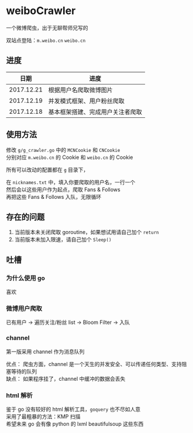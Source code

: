 # weiboCrawler

一个微博爬虫，出于无聊帮师兄写的   
  
双站点登陆：`m.weibo.cn`    `weibo.cn`

## 进度

| 日期  | 进度  |
|---|---|
| 2017.12.21  | 根据用户名爬取微博图片  |
| 2017.12.19  | 并发模式框架、用户粉丝爬取  |
| 2017.12.18  | 基本框架搭建、完成用户关注者爬取  |


## 使用方法

修改 `g/g_crawler.go` 中的 `MCNCookie` 和 `CNCookie`   
分别对应 `m.weibo.cn` 的 Cookie 和 `weibo.cn`  的 Cookie   

所有可以改动的配置都在 `g` 目录下，

在 `nicknames.txt` 中，填入你要爬取的用户名，一行一个  
然后会以这些用户作为起点，爬取 Fans & Follows  
再把这些 Fans & Follows 入队，无限循环  

## 存在的问题

1. 当前版本未关闭爬取 goroutine，如果想试用请自己加个 `return`   
2. 当前版本未加入限速，请自己加个 `Sleep()`

## 吐槽

### 为什么使用 go

喜欢  

### 微博用户爬取

已有用户 -> 遍历关注/粉丝 list -> Bloom Filter -> 入队  

### channel

第一版采用 channel 作为消息队列  

优点： 爬虫方面，channel 是一个天生的并发安全、可以传递任何类型、支持阻塞等待的队列  
缺点： 如果程序挂了，channel 中缓冲的数据会丢失  

### html 解析

鉴于 go 没有较好的 html 解析工具，`goquery` 也不尽如人意  
采用了最粗暴的方法：KMP 扫描  
希望未来 go 会有像 python 的 lxml beautifulsoup 这些东西  


